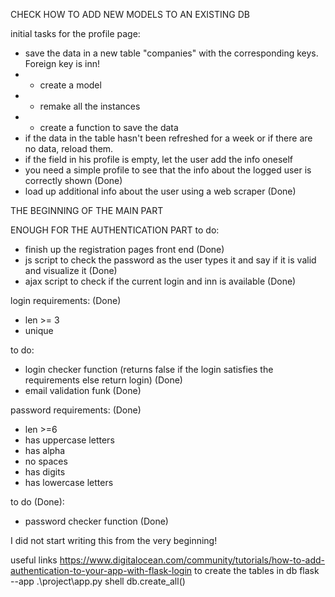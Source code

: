 
CHECK HOW TO ADD NEW MODELS TO AN EXISTING DB

initial tasks for the profile page:
- save the data in a new table "companies" with the corresponding keys. Foreign key is inn!
- - create a model
- - remake all the instances
- - create a function to save the data
- if the data in the table hasn't been refreshed for a week or if there are no data, reload them.
- if the field in his profile is empty, let the user add the info oneself
- you need a simple profile to see that the info about the logged user is correctly shown (Done)
- load up additional info about the user using a web scraper (Done)


THE BEGINNING OF THE MAIN PART

ENOUGH FOR THE AUTHENTICATION PART 
to do:
- finish up the registration pages front end (Done)
- js script to check the password as the user types it and say if it is valid and visualize it (Done)
- ajax script to check if the current login and inn is available (Done)

login requirements: (Done)
- len >= 3
- unique

to do:
- login checker function (returns false if the login satisfies the requirements else return login) (Done)
- email validation funk (Done)


password requirements: (Done)
- len >=6
- has uppercase letters 
- has alpha
- no spaces
- has digits 
- has lowercase letters

to do (Done):
- password checker function (Done)

I did not start writing this from the very beginning!

useful links
https://www.digitalocean.com/community/tutorials/how-to-add-authentication-to-your-app-with-flask-login
to create the tables in db
    flask --app .\project\app.py shell 
    db.create_all()


